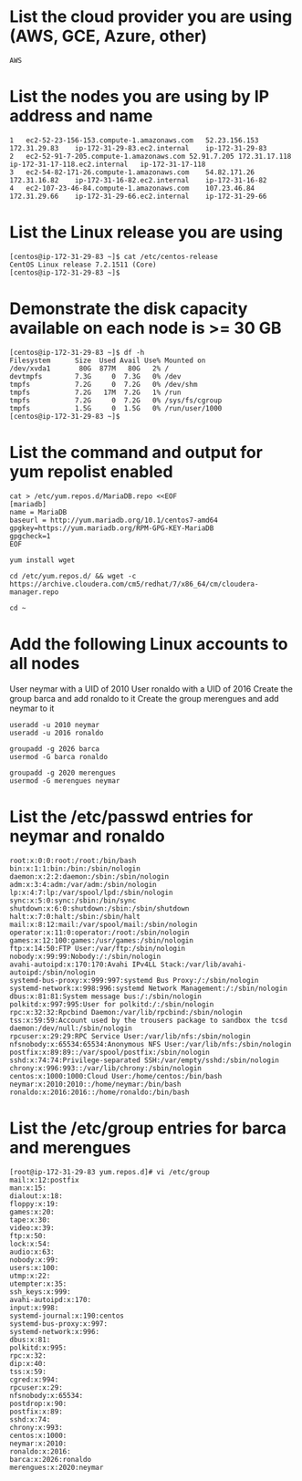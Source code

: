 


# List the cloud provider you are using (AWS, GCE, Azure, other)

```
AWS
```
# List the nodes you are using by IP address and name

```
1	ec2-52-23-156-153.compute-1.amazonaws.com	52.23.156.153	172.31.29.83	ip-172-31-29-83.ec2.internal	ip-172-31-29-83
2	ec2-52-91-7-205.compute-1.amazonaws.com	52.91.7.205	172.31.17.118	ip-172-31-17-118.ec2.internal	ip-172-31-17-118
3	ec2-54-82-171-26.compute-1.amazonaws.com	54.82.171.26	172.31.16.82	ip-172-31-16-82.ec2.internal	ip-172-31-16-82
4	ec2-107-23-46-84.compute-1.amazonaws.com	107.23.46.84	172.31.29.66	ip-172-31-29-66.ec2.internal	ip-172-31-29-66
```
# List the Linux release you are using
```
[centos@ip-172-31-29-83 ~]$ cat /etc/centos-release
CentOS Linux release 7.2.1511 (Core)
[centos@ip-172-31-29-83 ~]$

```
# Demonstrate the disk capacity available on each node is >= 30 GB

```
[centos@ip-172-31-29-83 ~]$ df -h
Filesystem      Size  Used Avail Use% Mounted on
/dev/xvda1       80G  877M   80G   2% /
devtmpfs        7.3G     0  7.3G   0% /dev
tmpfs           7.2G     0  7.2G   0% /dev/shm
tmpfs           7.2G   17M  7.2G   1% /run
tmpfs           7.2G     0  7.2G   0% /sys/fs/cgroup
tmpfs           1.5G     0  1.5G   0% /run/user/1000
[centos@ip-172-31-29-83 ~]$

```
# List the command and output for yum repolist enabled

```
cat > /etc/yum.repos.d/MariaDB.repo <<EOF
[mariadb]
name = MariaDB
baseurl = http://yum.mariadb.org/10.1/centos7-amd64
gpgkey=https://yum.mariadb.org/RPM-GPG-KEY-MariaDB
gpgcheck=1
EOF

```

```
yum install wget

```
```
cd /etc/yum.repos.d/ && wget -c https://archive.cloudera.com/cm5/redhat/7/x86_64/cm/cloudera-manager.repo 
```
```
cd ~
```


# Add the following Linux accounts to all nodes 


User neymar with a UID of 2010
User ronaldo with a UID of 2016
Create the group barca and add ronaldo to it
Create the group merengues and add neymar to it

```
useradd -u 2010 neymar
useradd -u 2016 ronaldo

groupadd -g 2026 barca
usermod -G barca ronaldo

groupadd -g 2020 merengues
usermod -G merengues neymar

```

# List the /etc/passwd entries for neymar and ronaldo

```
root:x:0:0:root:/root:/bin/bash
bin:x:1:1:bin:/bin:/sbin/nologin
daemon:x:2:2:daemon:/sbin:/sbin/nologin
adm:x:3:4:adm:/var/adm:/sbin/nologin
lp:x:4:7:lp:/var/spool/lpd:/sbin/nologin
sync:x:5:0:sync:/sbin:/bin/sync
shutdown:x:6:0:shutdown:/sbin:/sbin/shutdown
halt:x:7:0:halt:/sbin:/sbin/halt
mail:x:8:12:mail:/var/spool/mail:/sbin/nologin
operator:x:11:0:operator:/root:/sbin/nologin
games:x:12:100:games:/usr/games:/sbin/nologin
ftp:x:14:50:FTP User:/var/ftp:/sbin/nologin
nobody:x:99:99:Nobody:/:/sbin/nologin
avahi-autoipd:x:170:170:Avahi IPv4LL Stack:/var/lib/avahi-autoipd:/sbin/nologin
systemd-bus-proxy:x:999:997:systemd Bus Proxy:/:/sbin/nologin
systemd-network:x:998:996:systemd Network Management:/:/sbin/nologin
dbus:x:81:81:System message bus:/:/sbin/nologin
polkitd:x:997:995:User for polkitd:/:/sbin/nologin
rpc:x:32:32:Rpcbind Daemon:/var/lib/rpcbind:/sbin/nologin
tss:x:59:59:Account used by the trousers package to sandbox the tcsd daemon:/dev/null:/sbin/nologin
rpcuser:x:29:29:RPC Service User:/var/lib/nfs:/sbin/nologin
nfsnobody:x:65534:65534:Anonymous NFS User:/var/lib/nfs:/sbin/nologin
postfix:x:89:89::/var/spool/postfix:/sbin/nologin
sshd:x:74:74:Privilege-separated SSH:/var/empty/sshd:/sbin/nologin
chrony:x:996:993::/var/lib/chrony:/sbin/nologin
centos:x:1000:1000:Cloud User:/home/centos:/bin/bash
neymar:x:2010:2010::/home/neymar:/bin/bash
ronaldo:x:2016:2016::/home/ronaldo:/bin/bash

```

# List the /etc/group entries for barca and merengues

```
[root@ip-172-31-29-83 yum.repos.d]# vi /etc/group
mail:x:12:postfix
man:x:15:
dialout:x:18:
floppy:x:19:
games:x:20:
tape:x:30:
video:x:39:
ftp:x:50:
lock:x:54:
audio:x:63:
nobody:x:99:
users:x:100:
utmp:x:22:
utempter:x:35:
ssh_keys:x:999:
avahi-autoipd:x:170:
input:x:998:
systemd-journal:x:190:centos
systemd-bus-proxy:x:997:
systemd-network:x:996:
dbus:x:81:
polkitd:x:995:
rpc:x:32:
dip:x:40:
tss:x:59:
cgred:x:994:
rpcuser:x:29:
nfsnobody:x:65534:
postdrop:x:90:
postfix:x:89:
sshd:x:74:
chrony:x:993:
centos:x:1000:
neymar:x:2010:
ronaldo:x:2016:
barca:x:2026:ronaldo
merengues:x:2020:neymar

```






